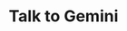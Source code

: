 ---
title: Talk to Gemini
emoji: ♊️
colorFrom: purple
colorTo: red
sdk: gradio
sdk_version: 5.16.0
app_file: app.py
pinned: false
license: mit
short_description: Talk to Gemini using Google's multimodal API
tags: [webrtc, websocket, gradio, secret|TWILIO_ACCOUNT_SID, secret|TWILIO_AUTH_TOKEN, secret|GEMINI_API_KEY]
---